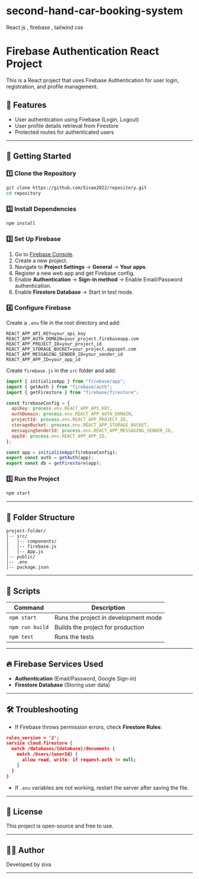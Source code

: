# second-hand-car-booking-system
React js , firebase , tailwind css

# Firebase Authentication React Project

This is a React project that uses Firebase Authentication for user login, registration, and profile management.

## 📌 Features
- User authentication using Firebase (Login, Logout)
- User profile details retrieval from Firestore
- Protected routes for authenticated users

---

## 🚀 Getting Started

### 1️⃣ Clone the Repository
```sh
git clone https://github.com/Sivae2022/repository.git
cd repository
```

### 2️⃣ Install Dependencies
```sh
npm install
```

### 3️⃣ Set Up Firebase
1. Go to [Firebase Console](https://console.firebase.google.com/).
2. Create a new project.
3. Navigate to **Project Settings** → **General** → **Your apps**.
4. Register a new web app and get Firebase config.
5. Enable **Authentication** → **Sign-in method** → Enable Email/Password authentication.
6. Enable **Firestore Database** → Start in test mode.

### 4️⃣ Configure Firebase
Create a `.env` file in the root directory and add:
```env
REACT_APP_API_KEY=your_api_key
REACT_APP_AUTH_DOMAIN=your_project.firebaseapp.com
REACT_APP_PROJECT_ID=your_project_id
REACT_APP_STORAGE_BUCKET=your_project.appspot.com
REACT_APP_MESSAGING_SENDER_ID=your_sender_id
REACT_APP_APP_ID=your_app_id
```

Create `firebase.js` in the `src` folder and add:
```js
import { initializeApp } from "firebase/app";
import { getAuth } from "firebase/auth";
import { getFirestore } from "firebase/firestore";

const firebaseConfig = {
  apiKey: process.env.REACT_APP_API_KEY,
  authDomain: process.env.REACT_APP_AUTH_DOMAIN,
  projectId: process.env.REACT_APP_PROJECT_ID,
  storageBucket: process.env.REACT_APP_STORAGE_BUCKET,
  messagingSenderId: process.env.REACT_APP_MESSAGING_SENDER_ID,
  appId: process.env.REACT_APP_APP_ID,
};

const app = initializeApp(firebaseConfig);
export const auth = getAuth(app);
export const db = getFirestore(app);
```

### 5️⃣ Run the Project
```sh
npm start
```

---

## 🔗 Folder Structure
```
project-folder/
│-- src/
│   │-- components/
│   │-- firebase.js
│   │-- App.js
│-- public/
│-- .env
│-- package.json
```

---

## 📜 Scripts
| Command | Description |
|---------|-------------|
| `npm start` | Runs the project in development mode |
| `npm run build` | Builds the project for production |
| `npm test` | Runs the tests |

---

## 🔥 Firebase Services Used
- **Authentication** (Email/Password, Google Sign-in)
- **Firestore Database** (Storing user data)

---

## 🛠️ Troubleshooting
- If Firebase throws permission errors, check **Firestore Rules**:
```json
rules_version = '2';
service cloud.firestore {
  match /databases/{database}/documents {
    match /Users/{userId} {
      allow read, write: if request.auth != null;
    }
  }
}
```
- If `.env` variables are not working, restart the server after saving the file.

---

## 📜 License
This project is open-source and free to use.

---

## 👨‍💻 Author
Developed by siva

---
